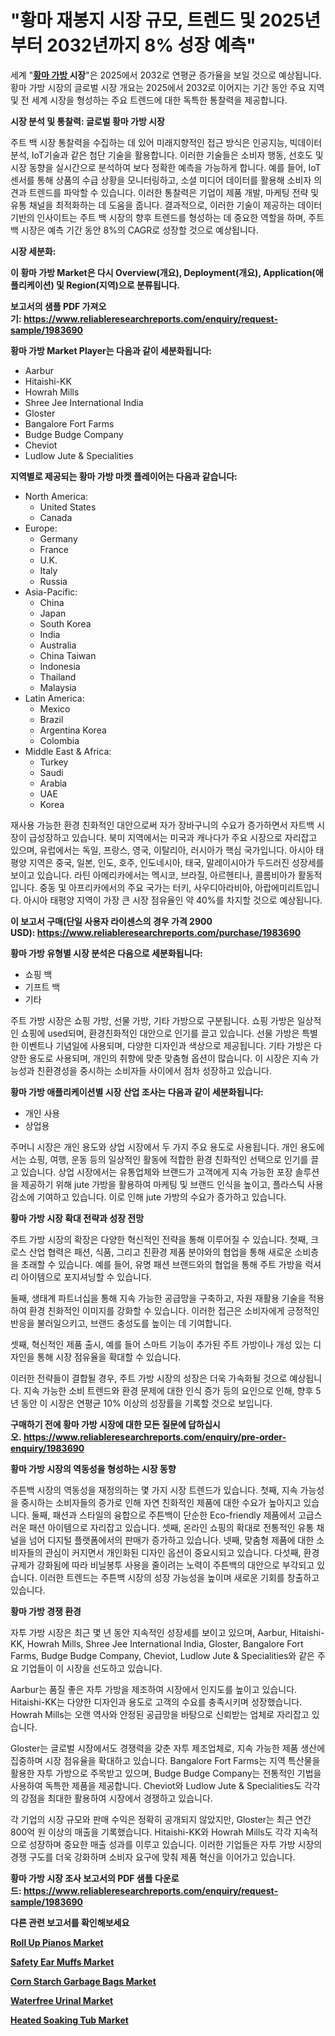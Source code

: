 <p><h1>"황마 재봉지 시장 규모, 트렌드 및 2025년부터 2032년까지 8% 성장 예측"</h1></p><p>세계 "<strong><a href="https://www.reliableresearchreports.com/jute-bags-r1983690?utm_campaign=105&utm_medium=8&utm_source=Github&utm_content=ia&utm_term=05042025&utm_id=jute-bags">황마 가방&nbsp;</a></strong><strong>시장</strong>"은 2025에서 2032로 연평균 증가율을 보일 것으로 예상됩니다. 황마 가방 시장의 글로벌 시장 개요는 2025에서 2032로 이어지는 기간 동안 주요 지역 및 전 세계 시장을 형성하는 주요 트렌드에 대한 독특한 통찰력을 제공합니다.</p>
<p><strong>시장 분석 및 통찰력: 글로벌 황마 가방 시장</strong></p>
<p><p>주트 백 시장 통찰력을 수집하는 데 있어 미래지향적인 접근 방식은 인공지능, 빅데이터 분석, IoT기술과 같은 첨단 기술을 활용합니다. 이러한 기술들은 소비자 행동, 선호도 및 시장 동향을 실시간으로 분석하여 보다 정확한 예측을 가능하게 합니다. 예를 들어, IoT 센서를 통해 상품의 수급 상황을 모니터링하고, 소셜 미디어 데이터를 활용해 소비자 의견과 트렌드를 파악할 수 있습니다. 이러한 통찰력은 기업이 제품 개발, 마케팅 전략 및 유통 채널을 최적화하는 데 도움을 줍니다. 결과적으로, 이러한 기술이 제공하는 데이터 기반의 인사이트는 주트 백 시장의 향후 트렌드를 형성하는 데 중요한 역할을 하며, 주트 백 시장은 예측 기간 동안 8%의 CAGR로 성장할 것으로 예상됩니다.</p><a href="%7CAUTHORITHY_DOMAIN_URL%7C?utm_campaign=105&utm_medium=8&utm_source=Github&utm_content=ia&utm_term=05042025&utm_id=jute-bags"></a></p>
<p><strong>시장 세분화:</strong></p>
<p><strong>이 황마 가방 Market은 다시 Overview(개요), Deployment(개요), Application(애플리케이션) 및 Region(지역)으로 분류됩니다.</strong></p>
<p><strong>보고서의 샘플 PDF 가져오기:&nbsp;<a href="https://www.reliableresearchreports.com/enquiry/request-sample/1983690?utm_campaign=105&utm_medium=8&utm_source=Github&utm_content=ia&utm_term=05042025&utm_id=jute-bags">https://www.reliableresearchreports.com/enquiry/request-sample/1983690</a></strong><strong></strong></p>
<p><strong>황마 가방 Market Player는 다음과 같이 세분화됩니다:</strong></p>
<p><ul><li>Aarbur</li><li>Hitaishi-KK</li><li>Howrah Mills</li><li>Shree Jee International India</li><li>Gloster</li><li>Bangalore Fort Farms</li><li>Budge Budge Company</li><li>Cheviot</li><li>Ludlow Jute & Specialities</li></ul></p>
<p><strong>지역별로 제공되는 황마 가방 마켓 플레이어는 다음과 같습니다:</strong></p>
<p><ul>
    <li>
        North America:
        <ul>
            <li>United States</li>
            <li>Canada</li>
        </ul>
    </li>
    <li>
        Europe:
        <ul>
            <li>Germany</li>
            <li>France</li>
            <li>U.K.</li>
            <li>Italy</li>
            <li>Russia</li>
        </ul>
    </li>
    <li>
        Asia-Pacific:
        <ul>
            <li>China</li>
            <li>Japan</li>
            <li>South Korea</li>
            <li>India</li>
            <li>Australia</li>
            <li>China Taiwan</li>
            <li>Indonesia</li>
            <li>Thailand</li>
            <li>Malaysia</li>
        </ul>
    </li>
    <li>
        Latin America:
        <ul>
            <li>Mexico</li>
            <li>Brazil</li>
            <li>Argentina Korea</li>
            <li>Colombia</li>
        </ul>
    </li>
    <li>
        Middle East & Africa:
        <ul>
            <li>Turkey</li>
            <li>Saudi</li>
            <li>Arabia</li>
            <li>UAE</li>
            <li>Korea</li>
        </ul>
    </li>
    </ul></p>
<p><p>재사용 가능한 환경 친화적인 대안으로써 자가 장바구니의 수요가 증가하면서 자트백 시장이 급성장하고 있습니다. 북미 지역에서는 미국과 캐나다가 주요 시장으로 자리잡고 있으며, 유럽에서는 독일, 프랑스, 영국, 이탈리아, 러시아가 핵심 국가입니다. 아시아 태평양 지역은 중국, 일본, 인도, 호주, 인도네시아, 태국, 말레이시아가 두드러진 성장세를 보이고 있습니다. 라틴 아메리카에서는 멕시코, 브라질, 아르헨티나, 콜롬비아가 활동적입니다. 중동 및 아프리카에서의 주요 국가는 터키, 사우디아라비아, 아랍에미리트입니다. 아시아 태평양 지역이 가장 큰 시장 점유율인 약 40%를 차지할 것으로 예상됩니다.</p></p>
<p><strong>이 보고서 구매(단일 사용자 라이센스의 경우 가격 2900 USD):&nbsp;<a href="https://www.reliableresearchreports.com/purchase/1983690?utm_campaign=105&utm_medium=8&utm_source=Github&utm_content=ia&utm_term=05042025&utm_id=jute-bags">https://www.reliableresearchreports.com/purchase/1983690</a></strong></p>
<p><strong>황마 가방 유형별 시장 분석은 다음으로 세분화됩니다:</strong></p>
<p><ul><li>쇼핑 백</li><li>기프트 백</li><li>기타</li></ul></p>
<p><p>주트 가방 시장은 쇼핑 가방, 선물 가방, 기타 가방으로 구분됩니다. 쇼핑 가방은 일상적인 쇼핑에 used되며, 환경친화적인 대안으로 인기를 끌고 있습니다. 선물 가방은 특별한 이벤트나 기념일에 사용되며, 다양한 디자인과 색상으로 제공됩니다. 기타 가방은 다양한 용도로 사용되며, 개인의 취향에 맞춘 맞춤형 옵션이 많습니다. 이 시장은 지속 가능성과 친환경성을 중시하는 소비자들 사이에서 점차 성장하고 있습니다.</p></p>
<p><strong>황마 가방 애플리케이션별 시장 산업 조사는 다음과 같이 세분화됩니다:</strong></p>
<p><ul><li>개인 사용</li><li>상업용</li></ul></p>
<p><p>주머니 시장은 개인 용도와 상업 시장에서 두 가지 주요 용도로 사용됩니다. 개인 용도에서는 쇼핑, 여행, 운동 등의 일상적인 활동에 적합한 환경 친화적인 선택으로 인기를 끌고 있습니다. 상업 시장에서는 유통업체와 브랜드가 고객에게 지속 가능한 포장 솔루션을 제공하기 위해 jute 가방을 활용하여 마케팅 및 브랜드 인식을 높이고, 플라스틱 사용 감소에 기여하고 있습니다. 이로 인해 jute 가방의 수요가 증가하고 있습니다.</p></p>
<p><strong>황마 가방 시장 확대 전략과 성장 전망</strong></p>
<p><p>주트 가방 시장의 확장은 다양한 혁신적인 전략을 통해 이루어질 수 있습니다. 첫째, 크로스 산업 협력은 패션, 식품, 그리고 친환경 제품 분야와의 협업을 통해 새로운 소비층을 초래할 수 있습니다. 예를 들어, 유명 패션 브랜드와의 협업을 통해 주트 가방을 럭셔리 아이템으로 포지셔닝할 수 있습니다. </p><p>둘째, 생태계 파트너십을 통해 지속 가능한 공급망을 구축하고, 자원 재활용 기술을 적용하여 환경 친화적인 이미지를 강화할 수 있습니다. 이러한 접근은 소비자에게 긍정적인 반응을 불러일으키고, 브랜드 충성도를 높이는 데 기여합니다. </p><p>셋째, 혁신적인 제품 출시, 예를 들어 스마트 기능이 추가된 주트 가방이나 개성 있는 디자인을 통해 시장 점유율을 확대할 수 있습니다. </p><p>이러한 전략들이 결합될 경우, 주트 가방 시장의 성장은 더욱 가속화될 것으로 예상됩니다. 지속 가능한 소비 트렌드와 환경 문제에 대한 인식 증가 등의 요인으로 인해, 향후 5년 동안 이 시장은 연평균 10% 이상의 성장률을 기록할 것으로 보입니다.</p></p>
<p><strong>구매하기 전에 황마 가방 시장에 대한 모든 질문에 답하십시오.&nbsp;<a href="https://www.reliableresearchreports.com/enquiry/pre-order-enquiry/1983690?utm_campaign=105&utm_medium=8&utm_source=Github&utm_content=ia&utm_term=05042025&utm_id=jute-bags">https://www.reliableresearchreports.com/enquiry/pre-order-enquiry/1983690</a></strong><strong></strong></p>
<p><strong>황마 가방 시장의 역동성을 형성하는 시장 동향</strong></p>
<p><p>주튼백 시장의 역동성을 재정의하는 몇 가지 시장 트렌드가 있습니다. 첫째, 지속 가능성을 중시하는 소비자들의 증가로 인해 자연 친화적인 제품에 대한 수요가 높아지고 있습니다. 둘째, 패션과 스타일의 융합으로 주튼백이 단순한 Eco-friendly 제품에서 고급스러운 패션 아이템으로 자리잡고 있습니다. 셋째, 온라인 쇼핑의 확대로 전통적인 유통 채널을 넘어 디지털 플랫폼에서의 판매가 증가하고 있습니다. 넷째, 맞춤형 제품에 대한 소비자들의 관심이 커지면서 개인화된 디자인 옵션이 중요시되고 있습니다. 다섯째, 환경 규제가 강화됨에 따라 비닐봉투 사용을 줄이려는 노력이 주튼백의 대안으로 부각되고 있습니다. 이러한 트렌드는 주튼백 시장의 성장 가능성을 높이며 새로운 기회를 창출하고 있습니다.</p></p>
<p><strong>황마 가방 경쟁 환경</strong></p>
<p><p>자투 가방 시장은 최근 몇 년 동안 지속적인 성장세를 보이고 있으며, Aarbur, Hitaishi-KK, Howrah Mills, Shree Jee International India, Gloster, Bangalore Fort Farms, Budge Budge Company, Cheviot, Ludlow Jute & Specialities와 같은 주요 기업들이 이 시장을 선도하고 있습니다.</p><p>Aarbur는 품질 좋은 자투 가방을 제조하여 시장에서 인지도를 높이고 있습니다. Hitaishi-KK는 다양한 디자인과 용도로 고객의 수요를 충족시키며 성장했습니다. Howrah Mills는 오랜 역사와 안정된 공급망을 바탕으로 신뢰받는 업체로 자리잡고 있습니다.</p><p>Gloster는 글로벌 시장에서도 경쟁력을 갖춘 자투 제조업체로, 지속 가능한 제품 생산에 집중하며 시장 점유율을 확대하고 있습니다. Bangalore Fort Farms는 지역 특산물을 활용한 자투 가방으로 주목받고 있으며, Budge Budge Company는 전통적인 기법을 사용하여 독특한 제품을 제공합니다. Cheviot와 Ludlow Jute & Specialities도 각각의 강점을 최대한 활용하여 시장에서 경쟁하고 있습니다.</p><p>각 기업의 시장 규모와 판매 수익은 정확히 공개되지 않았지만, Gloster는 최근 연간 800억 원 이상의 매출을 기록했습니다. Hitaishi-KK와 Howrah Mills도 각각 지속적으로 성장하며 중요한 매출 성과를 이루고 있습니다. 이러한 기업들은 자투 가방 시장의 경쟁 구도를 더욱 강화하며 소비자 요구에 맞춰 제품 혁신을 이어가고 있습니다.</p></p>
<p><strong>황마 가방 시장 조사 보고서의 PDF 샘플 다운로드:&nbsp;<a href="https://www.reliableresearchreports.com/enquiry/request-sample/1983690?utm_campaign=105&utm_medium=8&utm_source=Github&utm_content=ia&utm_term=05042025&utm_id=jute-bags">https://www.reliableresearchreports.com/enquiry/request-sample/1983690</a></strong></p>
<p><strong></strong></p>
<p><strong></strong></p>
<p><strong></strong></p>
<p><strong></strong></p>
<p><strong>다른 관련 보고서를 확인해보세요</strong></p>
<p><strong><p><a href="https://github.com/uldularido/Market-Research-Report-List-1/blob/main/roll-up-pianos-market.md?utm_campaign=105&utm_medium=8&utm_source=Github&utm_content=ia&utm_term=05042025&utm_id=jute-bags">Roll Up Pianos Market</a></p><p><a href="https://github.com/decockogbaro25/Market-Research-Report-List-1/blob/main/safety-ear-muffs-market.md?utm_campaign=105&utm_medium=8&utm_source=Github&utm_content=ia&utm_term=05042025&utm_id=jute-bags">Safety Ear Muffs Market</a></p><p><a href="https://github.com/ghaligopezf5/Market-Research-Report-List-1/blob/main/corn-starch-garbage-bags-market.md?utm_campaign=105&utm_medium=8&utm_source=Github&utm_content=ia&utm_term=05042025&utm_id=jute-bags">Corn Starch Garbage Bags Market</a></p><p><a href="https://github.com/drielvinki/Market-Research-Report-List-1/blob/main/waterfree-urinal-market.md?utm_campaign=105&utm_medium=8&utm_source=Github&utm_content=ia&utm_term=05042025&utm_id=jute-bags">Waterfree Urinal Market</a></p><p><a href="https://github.com/panciujoslin3/Market-Research-Report-List-1/blob/main/heated-soaking-tub-market.md?utm_campaign=105&utm_medium=8&utm_source=Github&utm_content=ia&utm_term=05042025&utm_id=jute-bags">Heated Soaking Tub Market</a></p></strong></p>